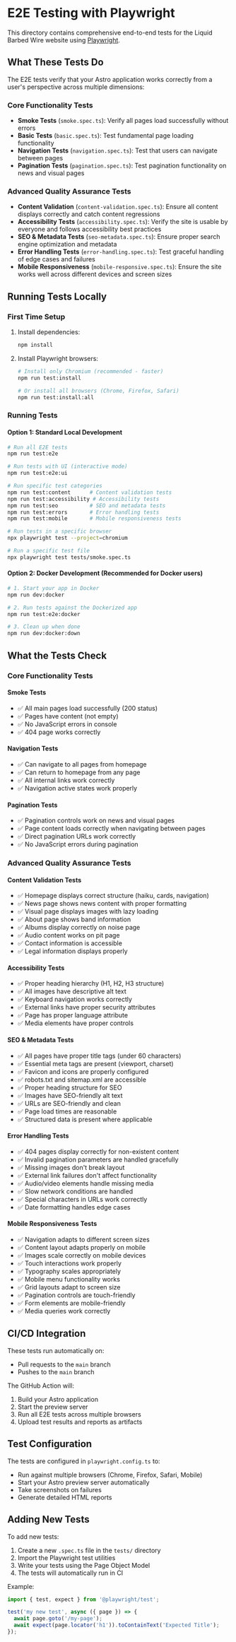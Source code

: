 # E2E Testing with Playwright

This directory contains comprehensive end-to-end tests for the Liquid Barbed Wire website using [Playwright](https://playwright.dev/).

## What These Tests Do

The E2E tests verify that your Astro application works correctly from a user's perspective across multiple dimensions:

### Core Functionality Tests
- **Smoke Tests** (`smoke.spec.ts`): Verify all pages load successfully without errors
- **Basic Tests** (`basic.spec.ts`): Test fundamental page loading functionality  
- **Navigation Tests** (`navigation.spec.ts`): Test that users can navigate between pages
- **Pagination Tests** (`pagination.spec.ts`): Test pagination functionality on news and visual pages

### Advanced Quality Assurance Tests
- **Content Validation** (`content-validation.spec.ts`): Ensure all content displays correctly and catch content regressions
- **Accessibility Tests** (`accessibility.spec.ts`): Verify the site is usable by everyone and follows accessibility best practices
- **SEO & Metadata Tests** (`seo-metadata.spec.ts`): Ensure proper search engine optimization and metadata
- **Error Handling Tests** (`error-handling.spec.ts`): Test graceful handling of edge cases and failures
- **Mobile Responsiveness** (`mobile-responsive.spec.ts`): Ensure the site works well across different devices and screen sizes

## Running Tests Locally

### First Time Setup

1. Install dependencies:
   ```bash
   npm install
   ```

2. Install Playwright browsers:
   ```bash
   # Install only Chromium (recommended - faster)
   npm run test:install
   
   # Or install all browsers (Chrome, Firefox, Safari)
   npm run test:install:all
   ```

### Running Tests

#### Option 1: Standard Local Development
```bash
# Run all E2E tests
npm run test:e2e

# Run tests with UI (interactive mode)
npm run test:e2e:ui

# Run specific test categories
npm run test:content      # Content validation tests
npm run test:accessibility # Accessibility tests
npm run test:seo          # SEO and metadata tests
npm run test:errors       # Error handling tests
npm run test:mobile       # Mobile responsiveness tests

# Run tests in a specific browser
npx playwright test --project=chromium

# Run a specific test file
npx playwright test tests/smoke.spec.ts
```

#### Option 2: Docker Development (Recommended for Docker users)
```bash
# 1. Start your app in Docker
npm run dev:docker

# 2. Run tests against the Dockerized app
npm run test:e2e:docker

# 3. Clean up when done
npm run dev:docker:down
```

## What the Tests Check

### Core Functionality Tests

#### Smoke Tests
- ✅ All main pages load successfully (200 status)
- ✅ Pages have content (not empty)
- ✅ No JavaScript errors in console
- ✅ 404 page works correctly

#### Navigation Tests
- ✅ Can navigate to all pages from homepage
- ✅ Can return to homepage from any page
- ✅ All internal links work correctly
- ✅ Navigation active states work properly

#### Pagination Tests
- ✅ Pagination controls work on news and visual pages
- ✅ Page content loads correctly when navigating between pages
- ✅ Direct pagination URLs work correctly
- ✅ No JavaScript errors during pagination

### Advanced Quality Assurance Tests

#### Content Validation Tests
- ✅ Homepage displays correct structure (haiku, cards, navigation)
- ✅ News page shows news content with proper formatting
- ✅ Visual page displays images with lazy loading
- ✅ About page shows band information
- ✅ Albums display correctly on noise page
- ✅ Audio content works on pit page
- ✅ Contact information is accessible
- ✅ Legal information displays properly

#### Accessibility Tests
- ✅ Proper heading hierarchy (H1, H2, H3 structure)
- ✅ All images have descriptive alt text
- ✅ Keyboard navigation works correctly
- ✅ External links have proper security attributes
- ✅ Page has proper language attribute
- ✅ Media elements have proper controls

#### SEO & Metadata Tests
- ✅ All pages have proper title tags (under 60 characters)
- ✅ Essential meta tags are present (viewport, charset)
- ✅ Favicon and icons are properly configured
- ✅ robots.txt and sitemap.xml are accessible
- ✅ Proper heading structure for SEO
- ✅ Images have SEO-friendly alt text
- ✅ URLs are SEO-friendly and clean
- ✅ Page load times are reasonable
- ✅ Structured data is present where applicable

#### Error Handling Tests
- ✅ 404 pages display correctly for non-existent content
- ✅ Invalid pagination parameters are handled gracefully
- ✅ Missing images don't break layout
- ✅ External link failures don't affect functionality
- ✅ Audio/video elements handle missing media
- ✅ Slow network conditions are handled
- ✅ Special characters in URLs work correctly
- ✅ Date formatting handles edge cases

#### Mobile Responsiveness Tests
- ✅ Navigation adapts to different screen sizes
- ✅ Content layout adapts properly on mobile
- ✅ Images scale correctly on mobile devices
- ✅ Touch interactions work properly
- ✅ Typography scales appropriately
- ✅ Mobile menu functionality works
- ✅ Grid layouts adapt to screen size
- ✅ Pagination controls are touch-friendly
- ✅ Form elements are mobile-friendly
- ✅ Media queries work correctly

## CI/CD Integration

These tests run automatically on:
- Pull requests to the `main` branch
- Pushes to the `main` branch

The GitHub Action will:
1. Build your Astro application
2. Start the preview server
3. Run all E2E tests across multiple browsers
4. Upload test results and reports as artifacts

## Test Configuration

The tests are configured in `playwright.config.ts` to:
- Run against multiple browsers (Chrome, Firefox, Safari, Mobile)
- Start your Astro preview server automatically
- Take screenshots on failures
- Generate detailed HTML reports

## Adding New Tests

To add new tests:

1. Create a new `.spec.ts` file in the `tests/` directory
2. Import the Playwright test utilities
3. Write your tests using the Page Object Model
4. The tests will automatically run in CI

Example:
```typescript
import { test, expect } from '@playwright/test';

test('my new test', async ({ page }) => {
  await page.goto('/my-page');
  await expect(page.locator('h1')).toContainText('Expected Title');
});
```